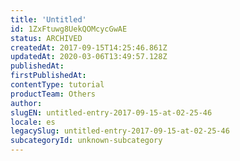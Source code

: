 ```yaml
---
title: 'Untitled'
id: 1ZxFtuwg8UekQOMcycGwAE
status: ARCHIVED
createdAt: 2017-09-15T14:25:46.861Z
updatedAt: 2020-03-06T13:49:57.128Z
publishedAt: 
firstPublishedAt: 
contentType: tutorial
productTeam: Others
author: 
slugEN: untitled-entry-2017-09-15-at-02-25-46
locale: es
legacySlug: untitled-entry-2017-09-15-at-02-25-46
subcategoryId: unknown-subcategory
---
```



